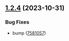 ## [1.2.4](https://github.com/nestjs-enhanced/nestjs-enhanced/compare/v1.2.3...v1.2.4) (2023-10-31)


### Bug Fixes

* bump ([7581057](https://github.com/nestjs-enhanced/nestjs-enhanced/commit/75810573f022bf24c098372eac56e0ed06bdf369))
